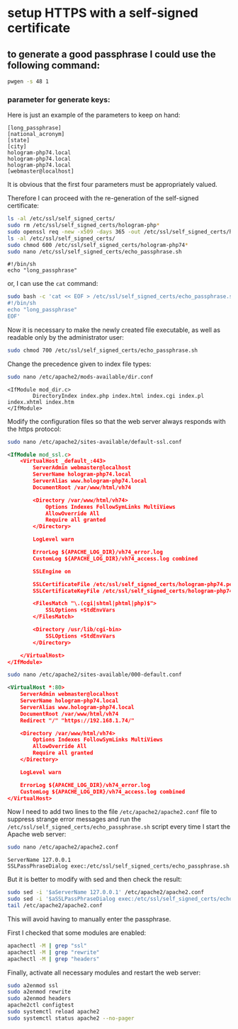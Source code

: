 # setup HTTPS with a self-signed certificate

## to generate a good passphrase I could use the following command:

```bash
pwgen -s 48 1
```

### parameter for generate keys:

Here is just an example of the parameters to keep on hand:

```text
[long_passphrase]
[national_acronym]
[state]
[city]
hologram-php74.local
hologram-php74.local
hologram-php74.local
[webmaster@localhost]
```

It is obvious that the first four parameters must be appropriately valued.

Therefore I can proceed with the re-generation of the self-signed certificate:

```bash
ls -al /etc/ssl/self_signed_certs/
sudo rm /etc/ssl/self_signed_certs/hologram-php*
sudo openssl req -new -x509 -days 365 -out /etc/ssl/self_signed_certs/hologram-php74.pem -keyout /etc/ssl/self_signed_certs/hologram-php74.key
ls -al /etc/ssl/self_signed_certs/
sudo chmod 600 /etc/ssl/self_signed_certs/hologram-php74*
sudo nano /etc/ssl/self_signed_certs/echo_passphrase.sh
```

```text
#!/bin/sh
echo "long_passphrase"
```

or, I can use the `cat` command:

```bash
sudo bash -c 'cat << EOF > /etc/ssl/self_signed_certs/echo_passphrase.sh
#!/bin/sh
echo "long_passphrase"
EOF'
```

Now it is necessary to make the newly created file executable, as well as readable only by the administrator user:

```bash
sudo chmod 700 /etc/ssl/self_signed_certs/echo_passphrase.sh
```

Change the precedence given to index file types:

```bash
sudo nano /etc/apache2/mods-available/dir.conf
```

```text
<IfModule mod_dir.c>
        DirectoryIndex index.php index.html index.cgi index.pl index.xhtml index.htm
</IfModule>
```

Modify the configuration files so that the web server always responds with the https protocol:

```bash
sudo nano /etc/apache2/sites-available/default-ssl.conf
```

```xml
<IfModule mod_ssl.c>
    <VirtualHost _default_:443>
        ServerAdmin webmaster@localhost
        ServerName hologram-php74.local
        ServerAlias www.hologram-php74.local
        DocumentRoot /var/www/html/vh74

        <Directory /var/www/html/vh74>
            Options Indexes FollowSymLinks MultiViews
            AllowOverride All
            Require all granted
        </Directory>

        LogLevel warn

        ErrorLog ${APACHE_LOG_DIR}/vh74_error.log
        CustomLog ${APACHE_LOG_DIR}/vh74_access.log combined

        SSLEngine on

        SSLCertificateFile /etc/ssl/self_signed_certs/hologram-php74.pem
        SSLCertificateKeyFile /etc/ssl/self_signed_certs/hologram-php74.key

        <FilesMatch "\.(cgi|shtml|phtml|php)$">
            SSLOptions +StdEnvVars
        </FilesMatch>

        <Directory /usr/lib/cgi-bin>
            SSLOptions +StdEnvVars
        </Directory>

    </VirtualHost>
</IfModule>
```

```bash
sudo nano /etc/apache2/sites-available/000-default.conf
```

```xml
<VirtualHost *:80>
    ServerAdmin webmaster@localhost
    ServerName hologram-php74.local
    ServerAlias www.hologram-php74.local
    DocumentRoot /var/www/html/vh74
    Redirect "/" "https://192.168.1.74/"

    <Directory /var/www/html/vh74>
        Options Indexes FollowSymLinks MultiViews
        AllowOverride All
        Require all granted
    </Directory>

    LogLevel warn

    ErrorLog ${APACHE_LOG_DIR}/vh74_error.log
    CustomLog ${APACHE_LOG_DIR}/vh74_access.log combined
</VirtualHost>
```

Now I need to add two lines to the file `/etc/apache2/apache2.conf` file to suppress strange error messages and run the `/etc/ssl/self_signed_certs/echo_passphrase.sh` script every time I start the Apache web server:

```bash
sudo nano /etc/apache2/apache2.conf
```

```text
ServerName 127.0.0.1
SSLPassPhraseDialog exec:/etc/ssl/self_signed_certs/echo_passphrase.sh
```

But it is better to modify with sed and then check the result:

```bash
sudo sed -i '$aServerName 127.0.0.1' /etc/apache2/apache2.conf
sudo sed -i '$aSSLPassPhraseDialog exec:/etc/ssl/self_signed_certs/echo_passphrase.sh' /etc/apache2/apache2.conf
tail /etc/apache2/apache2.conf
```

This will avoid having to manually enter the passphrase.

First I checked that some modules are enabled:

```bash
apachectl -M | grep "ssl"
apachectl -M | grep "rewrite"
apachectl -M | grep "headers"
```

Finally, activate all necessary modules and restart the web server:

```bash
sudo a2enmod ssl
sudo a2enmod rewrite
sudo a2enmod headers
apache2ctl configtest
sudo systemctl reload apache2
sudo systemctl status apache2 --no-pager
```
